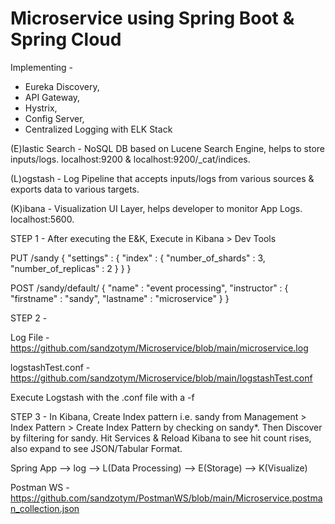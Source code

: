 # Microservice using Spring Boot & Spring Cloud

Implementing -
  - Eureka Discovery, 
  - API Gateway,
  - Hystrix, 
  - Config Server, 
  - Centralized Logging with ELK Stack 

(E)lastic Search - NoSQL DB based on Lucene Search Engine, helps to store inputs/logs. localhost:9200 & localhost:9200/_cat/indices.

(L)ogstash - Log Pipeline that accepts inputs/logs from various sources & exports data to various targets.

(K)ibana - Visualization UI Layer, helps developer to monitor App Logs. localhost:5600.

STEP 1 - 
After executing the E&K, Execute in Kibana > Dev Tools

PUT /sandy
{ 
  "settings" : {
    "index" : {
      "number_of_shards" : 3,
      "number_of_replicas" : 2
     }
   }
}

POST /sandy/default/
{
  "name" : "event processing",
  "instructor" : {
    "firstname" : "sandy",
    "lastname" : "microservice"
   }
}

STEP 2 -

Log File - https://github.com/sandzotym/Microservice/blob/main/microservice.log

logstashTest.conf - https://github.com/sandzotym/Microservice/blob/main/logstashTest.conf

Execute Logstash with the .conf file with a -f

STEP 3 -
In Kibana, Create Index pattern i.e. sandy from Management > Index Pattern > Create Index Pattern by checking on sandy*.
Then Discover by filtering for sandy.
Hit Services & Reload Kibana to see hit count rises, also expand to see JSON/Tabular Format.

Spring App --> log --> L(Data Processing) --> E(Storage) --> K(Visualize)

Postman WS - https://github.com/sandzotym/PostmanWS/blob/main/Microservice.postman_collection.json 
